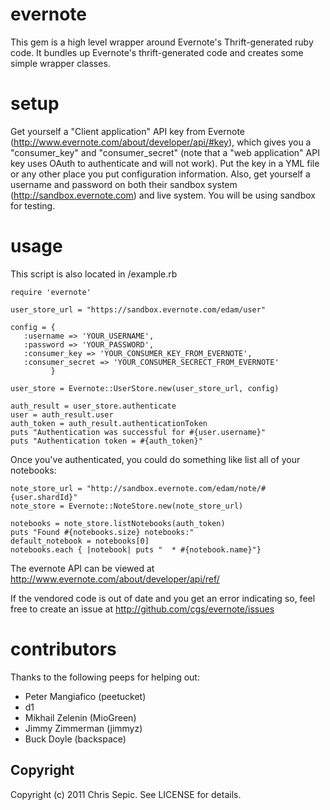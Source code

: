 # evernote #
This gem is a high level wrapper around Evernote's Thrift-generated ruby code. It bundles up Evernote's thrift-generated code and creates some simple wrapper classes.

# setup #
Get yourself a "Client application" API key from Evernote (http://www.evernote.com/about/developer/api/#key), which gives you a "consumer_key" and "consumer_secret" (note that a "web application" API key uses OAuth to authenticate and will not work).  Put the key in a YML file or any other place you put configuration information.  Also, get yourself a username and password on both their sandbox system (http://sandbox.evernote.com) and live system.  You will be using sandbox for testing.

# usage #
This script is also located in /example.rb

    require 'evernote'

    user_store_url = "https://sandbox.evernote.com/edam/user"
      
    config = {
       :username => 'YOUR_USERNAME',
       :password => 'YOUR_PASSWORD',
       :consumer_key => 'YOUR_CONSUMER_KEY_FROM_EVERNOTE',
       :consumer_secret => 'YOUR_CONSUMER_SECRECT_FROM_EVERNOTE'
             }
               
    user_store = Evernote::UserStore.new(user_store_url, config)

    auth_result = user_store.authenticate
    user = auth_result.user
    auth_token = auth_result.authenticationToken
    puts "Authentication was successful for #{user.username}"
    puts "Authentication token = #{auth_token}"

Once you've authenticated, you could do something like list all of your notebooks:

    note_store_url = "http://sandbox.evernote.com/edam/note/#{user.shardId}"
    note_store = Evernote::NoteStore.new(note_store_url)

    notebooks = note_store.listNotebooks(auth_token)
    puts "Found #{notebooks.size} notebooks:"
    default_notebook = notebooks[0]
    notebooks.each { |notebook| puts "  * #{notebook.name}"}

The evernote API can be viewed at http://www.evernote.com/about/developer/api/ref/

If the vendored code is out of date and you get an error indicating so, feel free to create an issue at http://github.com/cgs/evernote/issues

# contributors #
Thanks to the following peeps for helping out:

* Peter Mangiafico (peetucket)
* d1
* Mikhail Zelenin (MioGreen)
* Jimmy Zimmerman (jimmyz)
* Buck Doyle (backspace)

## Copyright ##
Copyright (c) 2011 Chris Sepic. See LICENSE for details.
